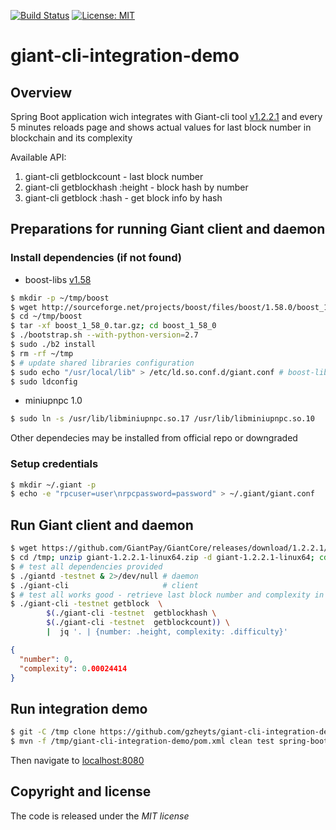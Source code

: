 [![Build Status](https://travis-ci.org/gzheyts/giant-cli-integration-demo.svg?branch=master)](https://travis-ci.org/gzheyts/giant-cli-integration-demo)
[![License: MIT](https://img.shields.io/badge/License-MIT-yellow.svg)](https://opensource.org/licenses/MIT)
# giant-cli-integration-demo
## Overview
Spring Boot application wich integrates with Giant-cli tool [v1.2.2.1]  and every 5 minutes reloads page and shows  actual values for last block number in blockchain and its complexity

Available API:
1. giant-cli getblockcount - last block number
2. giant-cli getblockhash :height - block hash by number
3. giant-cli getblock :hash - get block info by hash

## Preparations for running Giant client and daemon

### Install  dependencies (if not found)

* boost-libs [v1.58]

```bash
$ mkdir -p ~/tmp/boost
$ wget http://sourceforge.net/projects/boost/files/boost/1.58.0/boost_1_58_0.tar.gz -P ~/tmp/boost
$ cd ~/tmp/boost
$ tar -xf boost_1_58_0.tar.gz; cd boost_1_58_0
$ ./bootstrap.sh --with-python-version=2.7 
$ sudo ./b2 install 
$ rm -rf ~/tmp 
$ # update shared libraries configuration
$ sudo echo "/usr/local/lib" > /etc/ld.so.conf.d/giant.conf # boost-libs
$ sudo ldconfig
```
* miniupnpc 1.0 

```bash
$ sudo ln -s /usr/lib/libminiupnpc.so.17 /usr/lib/libminiupnpc.so.10
```
Other dependecies may be installed from official repo or downgraded 

### Setup credentials
```bash 
$ mkdir ~/.giant -p
$ echo -e "rpcuser=user\nrpcpassword=password" > ~/.giant/giant.conf
```

## Run Giant client and daemon
```bash
$ wget https://github.com/GiantPay/GiantCore/releases/download/1.2.2.1/giant-1.2.2.1-linux64.zip -P /tmp
$ cd /tmp; unzip giant-1.2.2.1-linux64.zip -d giant-1.2.2.1-linux64; cd giant-1.2.2.1-linux64
$ # test all dependencies provided
$ ./giantd -testnet & 2>/dev/null # daemon
$ ./giant-cli                     # client
$ # test all works good - retrieve last block number and complexity in blockchain
$ ./giant-cli -testnet getblock  \
        $(./giant-cli -testnet  getblockhash \
        $(./giant-cli -testnet  getblockcount)) \
        |  jq '. | {number: .height, complexity: .difficulty}'
```
```json
{
  "number": 0,
  "complexity": 0.00024414
}  
```

## Run integration demo
```bash
$ git -C /tmp clone https://github.com/gzheyts/giant-cli-integration-demo
$ mvn -f /tmp/giant-cli-integration-demo/pom.xml clean test spring-boot:run 
```
Then navigate to [localhost:8080](http://localhost:8080)

## Copyright and license

The code is released under the *MIT license*

[v1.58]:https://www.boost.org/users/history/version_1_58_0.html
[v1.2.2.1]:https://github.com/GiantPay/GiantCore/releases/tag/1.2.2.1
